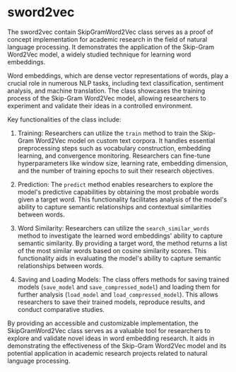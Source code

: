 # sword2vec

The sword2vec contain SkipGramWord2Vec class serves as a proof of concept implementation for academic research in the field of natural language processing. It demonstrates the application of the Skip-Gram Word2Vec model, a widely studied technique for learning word embeddings.

Word embeddings, which are dense vector representations of words, play a crucial role in numerous NLP tasks, including text classification, sentiment analysis, and machine translation. The class showcases the training process of the Skip-Gram Word2Vec model, allowing researchers to experiment and validate their ideas in a controlled environment.

Key functionalities of the class include:

1. Training: Researchers can utilize the `train` method to train the Skip-Gram Word2Vec model on custom text corpora. It handles essential preprocessing steps such as vocabulary construction, embedding learning, and convergence monitoring. Researchers can fine-tune hyperparameters like window size, learning rate, embedding dimension, and the number of training epochs to suit their research objectives.

2. Prediction: The `predict` method enables researchers to explore the model's predictive capabilities by obtaining the most probable words given a target word. This functionality facilitates analysis of the model's ability to capture semantic relationships and contextual similarities between words.

3. Word Similarity: Researchers can utilize the `search_similar_words` method to investigate the learned word embeddings' ability to capture semantic similarity. By providing a target word, the method returns a list of the most similar words based on cosine similarity scores. This functionality aids in evaluating the model's ability to capture semantic relationships between words.

4. Saving and Loading Models: The class offers methods for saving trained models (`save_model` and `save_compressed_model`) and loading them for further analysis (`load_model` and `load_compressed_model`). This allows researchers to save their trained models, reproduce results, and conduct comparative studies.

By providing an accessible and customizable implementation, the SkipGramWord2Vec class serves as a valuable tool for researchers to explore and validate novel ideas in word embedding research. It aids in demonstrating the effectiveness of the Skip-Gram Word2Vec model and its potential application in academic research projects related to natural language processing.

